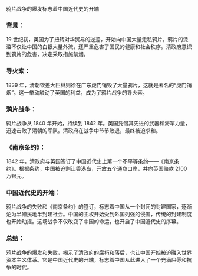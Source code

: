 鸦片战争的爆发标志着中国近代史的开端

### 背景：

19 世纪初，英国为了扭转对华贸易的逆差，开始向中国大量走私鸦片。鸦片的泛滥不仅让中国的白银大量外流，还严重危害了国民的健康和社会秩序。清政府意识到鸦片的危害，决定采取措施禁烟。

### 导火索：

1839 年，清朝钦差大臣林则徐在广东虎门销毁了大量鸦片，这就是著名的“虎门销烟”。这一举动触动了英国的利益，成为了鸦片战争的导火索。

### 鸦片战争：

鸦片战争从 1840 年开始，持续到 1842 年。英国凭借其先进的武器和海军力量，迅速击败了清朝的军队。清政府在战争中节节败退，最终被迫求和。

### 《南京条约》：

1842 年，清政府与英国签订了中国近代史上第一个不平等条约——《南京条约》。根据条约，中国被迫割让香港岛，开放五个通商口岸，并向英国赔款 2100 万银元。

### 中国近代史的开端：

鸦片战争的失败和《南京条约》的签订，标志着中国从一个封闭的封建国家，逐渐沦为半殖民地半封建社会。中国的主权开始受到外国列强的侵害，传统的封建制度也开始动摇。这场战争不仅改变了中国的命运，也开启了中国近代史的序幕。

### 总结：

鸦片战争的爆发和失败，揭示了清政府的腐朽和落后，也让中国开始被迫融入世界资本主义体系。它是中国近代史的开端，标志着中国从此进入了一个充满屈辱和抗争的时代。

